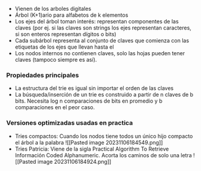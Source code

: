  - Vienen de los arboles digitales
 - Árbol (K+1)ario para alfabetos de k elementos
 - Los ejes del árbol toman interés: representan componentes de las claves (por ej. si las claves son strings los ejes representan caracteres, si son enteros representan dígitos o bits)
 - Cada subárbol representa al conjunto de claves que comienza con las etiquetas de los ejes que llevan hasta el
 - Los nodos internos no contienen claves, solo las hojas pueden tener claves (tampoco siempre es así).

### Propiedades principales
- La estructura del trie es igual sin importar el orden de las claves
- La búsqueda/inserción de un trie es construido a partir de n claves de b bits. Necesita log n comparaciones de bits en promedio y b comparaciones en el peor caso.

### Versiones optimizadas usadas en practica
- Tries compactos: Cuando los nodos tiene todos un único hijo compacto el árbol a la palabra
	![[Pasted image 20231106184549.png]]
- Tries Patricia: Viene de la sigla Practical Algorithm To Retrieve Información Coded Alphanumeric. Acorta los caminos de solo una letra
	![[Pasted image 20231106184924.png]]

